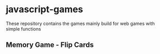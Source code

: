 # javascript-games
These repository contains the games mainly build for web games with simple functions
## Memory Game - Flip Cards

